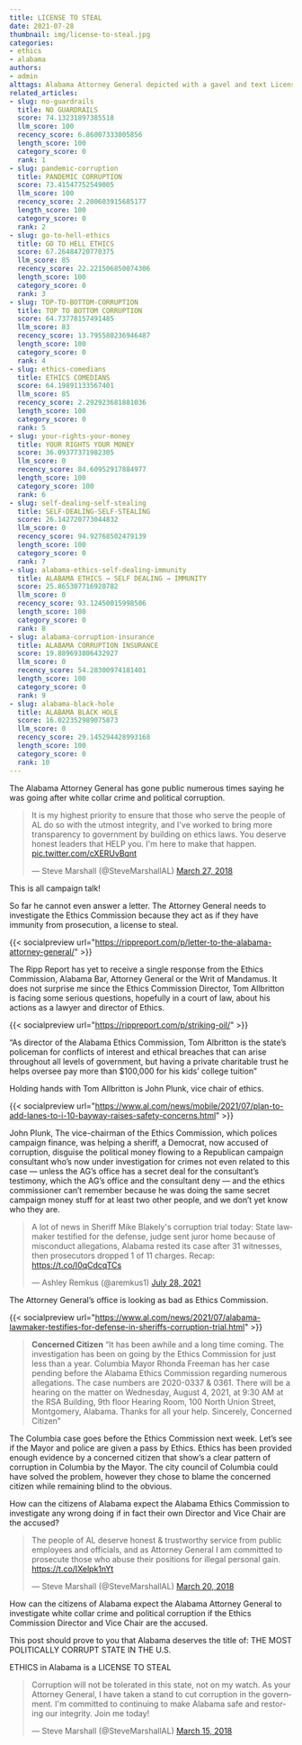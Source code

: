 ```yaml
---
title: LICENSE TO STEAL
date: 2021-07-28
thumbnail: img/license-to-steal.jpg
categories:
- ethics
- alabama
authors:
- admin
alttags: Alabama Attorney General depicted with a gavel and text License to Steal, referencing claims of pursuing corruption
related_articles:
- slug: no-guardrails
  title: NO GUARDRAILS
  score: 74.13231897385518
  llm_score: 100
  recency_score: 6.86007333005856
  length_score: 100
  category_score: 0
  rank: 1
- slug: pandemic-corruption
  title: PANDEMIC CORRUPTION
  score: 73.41547752549005
  llm_score: 100
  recency_score: 2.200603915685177
  length_score: 100
  category_score: 0
  rank: 2
- slug: go-to-hell-ethics
  title: GO TO HELL ETHICS
  score: 67.26484720770375
  llm_score: 85
  recency_score: 22.221506850074306
  length_score: 100
  category_score: 0
  rank: 3
- slug: TOP-TO-BOTTOM-CORRUPTION
  title: TOP TO BOTTOM CORRUPTION
  score: 64.73778157491485
  llm_score: 83
  recency_score: 13.795580236946487
  length_score: 100
  category_score: 0
  rank: 4
- slug: ethics-comedians
  title: ETHICS COMEDIANS
  score: 64.19891133567401
  llm_score: 85
  recency_score: 2.292923681881036
  length_score: 100
  category_score: 0
  rank: 5
- slug: your-rights-your-money
  title: YOUR RIGHTS YOUR MONEY
  score: 36.09377371982305
  llm_score: 0
  recency_score: 84.60952917884977
  length_score: 100
  category_score: 100
  rank: 6
- slug: self-dealing-self-stealing
  title: SELF-DEALING-SELF-STEALING
  score: 26.142720773044832
  llm_score: 0
  recency_score: 94.92768502479139
  length_score: 100
  category_score: 0
  rank: 7
- slug: alabama-ethics-self-dealing-immunity
  title: ALABAMA ETHICS → SELF DEALING → IMMUNITY
  score: 25.865307716920782
  llm_score: 0
  recency_score: 93.12450015998506
  length_score: 100
  category_score: 0
  rank: 8
- slug: alabama-corruption-insurance
  title: ALABAMA CORRUPTION INSURANCE
  score: 19.889693806432927
  llm_score: 0
  recency_score: 54.28300974181401
  length_score: 100
  category_score: 0
  rank: 9
- slug: alabama-black-hole
  title: ALABAMA BLACK HOLE
  score: 16.022352989075873
  llm_score: 0
  recency_score: 29.145294428993168
  length_score: 100
  category_score: 0
  rank: 10
---
```

The Alabama Attorney General has gone public numerous times saying he was going after white collar crime and political corruption.

<blockquote class="twitter-tweet"><p lang="en" dir="ltr">It is my highest priority to ensure that those who serve the people of AL do so with the utmost integrity, and I've worked to bring more transparency to government by building on ethics laws. You deserve honest leaders that HELP you. I'm here to make that happen. <a href="https://t.co/cXERUvBqnt">pic.twitter.com/cXERUvBqnt</a></p>— Steve Marshall (@SteveMarshallAL) <a href="https://twitter.com/SteveMarshallAL/status/978674258963345409?ref_src=twsrc%5Etfw">March 27, 2018</a></blockquote><script async src="https://platform.twitter.com/widgets.js" charset="utf-8"></script>

This is all campaign talk!

So far he cannot even answer a letter. The Attorney General needs to investigate the Ethics Commission because they act as if they have immunity from prosecution, a license to steal.

{{< socialpreview url="https://rippreport.com/p/letter-to-the-alabama-attorney-general/" >}}

The Ripp Report has yet to receive a single response from the Ethics Commission, Alabama Bar, Attorney General or the Writ of Mandamus. It does not surprise me since the Ethics Commission Director, Tom Allbritton is facing some serious questions, hopefully in a court of law, about his actions as a lawyer and director of Ethics.

{{< socialpreview url="https://rippreport.com/p/striking-oil/" >}}

“As director of the Alabama Ethics Commission, Tom Albritton is the state’s policeman for conflicts of interest and ethical breaches that can arise throughout all levels of government, but having a private charitable trust he helps oversee pay more than $100,000 for his kids’ college tuition”

Holding hands with Tom Allbritton is John Plunk, vice chair of ethics.

{{< socialpreview url="https://www.al.com/news/mobile/2021/07/plan-to-add-lanes-to-i-10-bayway-raises-safety-concerns.html" >}}

John Plunk, The vice-chairman of the Ethics Commission, which polices campaign finance, was helping a sheriff, a Democrat, now accused of corruption, disguise the political money flowing to a Republican campaign consultant who’s now under investigation for crimes not even related to this case — unless the AG’s office has a secret deal for the consultant’s testimony, which the AG’s office and the consultant deny — and the ethics commissioner can’t remember because he was doing the same secret campaign money stuff for at least two other people, and we don’t yet know who they are.

<blockquote class="twitter-tweet"><p lang="en" dir="ltr">A lot of news in Sheriff Mike Blakely's corruption trial today: State lawmaker testified for the defense, judge sent juror home because of misconduct allegations, Alabama rested its case after 31 witnesses, then prosecutors dropped 1 of 11 charges. Recap: <a href="https://t.co/I0qCdcqTCs">https://t.co/I0qCdcqTCs</a></p>— Ashley Remkus (@aremkus1) <a href="https://twitter.com/aremkus1/status/1420173920582438919?ref_src=twsrc%5Etfw">July 28, 2021</a></blockquote>

The Attorney General’s office is looking as bad as Ethics Commission.

{{< socialpreview url="https://www.al.com/news/2021/07/alabama-lawmaker-testifies-for-defense-in-sheriffs-corruption-trial.html" >}}

>**Concerned Citizen**
>“It has been awhile and a long time coming. The investigation has been on going by the Ethics Commission for just less than a year. Columbia Mayor Rhonda Freeman has her case pending before the Alabama Ethics Commission regarding numerous allegations. The case numbers are 2020-0337 & 0361. There will be a hearing on the matter on Wednesday, August 4, 2021, at 9:30 AM at the RSA Building, 9th floor Hearing Room, 100 North Union Street, Montgomery, Alabama.
>Thanks for all your help.
>Sincerely,
>Concerned Citizen”

The Columbia case goes before the Ethics Commission next week. Let’s see if the Mayor and police are given a pass by Ethics. Ethics has been provided enough evidence by a concerned citizen that show’s a clear pattern of corruption in Columbia by the Mayor. The city council of Columbia could have solved the problem, however they chose to blame the concerned citizen while remaining blind to the obvious.

How can the citizens of Alabama expect the Alabama Ethics Commission to investigate any wrong doing if in fact their own Director and Vice Chair are the accused?

<blockquote class="twitter-tweet"><p lang="en" dir="ltr">The people of AL deserve honest &amp; trustworthy service from public employees and officials, and as Attorney General I am committed to prosecute those who abuse their positions for illegal personal gain. <a href="https://t.co/IXelpk1nYt">https://t.co/IXelpk1nYt</a></p>— Steve Marshall (@SteveMarshallAL) <a href="https://twitter.com/SteveMarshallAL/status/975886695903186944?ref_src=twsrc%5Etfw">March 20, 2018</a></blockquote>

How can the citizens of Alabama expect the Alabama Attorney General to investigate white collar crime and political corruption if the Ethics Commission Director and Vice Chair are the accused.

This post should prove to you that Alabama deserves the title of: THE MOST POLITICALLY CORRUPT STATE IN THE U.S.

ETHICS in Alabama is a LICENSE TO STEAL

<blockquote class="twitter-tweet"><p lang="en" dir="ltr">Corruption will not be tolerated in this state, not on my watch. As your Attorney General, I have taken a stand to cut corruption in the government. I'm committed to continuing to make Alabama safe and restoring our integrity. Join me today!</p>— Steve Marshall (@SteveMarshallAL) <a href="https://twitter.com/SteveMarshallAL/status/974291635315052544?ref_src=twsrc%5Etfw">March 15, 2018</a></blockquote>
